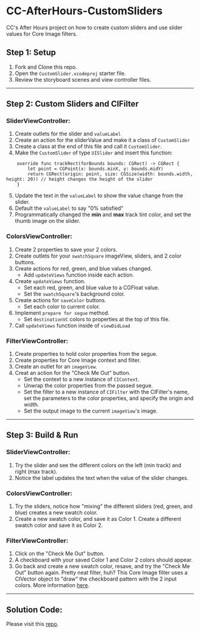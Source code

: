 # CC-AfterHours-CustomSliders
CC's After Hours project on how to create custom sliders and use slider values for Core Image filters. 

## Step 1: Setup
1. Fork and Clone this repo.
2. Open the `CustomSlider.xcodeproj` starter file.
3. Review the storyboard scenes and view controller files.

------
## Step 2: Custom Sliders and CIFilter
### SliderViewController:
1. Create outlets for the slider and `valueLabel`
2. Create an action for the sliderValue and make it a class of `CustomSlider`
3. Create a class at the end of this file and call it `CustomSlider`. 
4. Make the `CustomSlider` of type `UISlider` and insert this function:
```
    override func trackRect(forBounds bounds: CGRect) -> CGRect {
        let point = CGPoint(x: bounds.minX, y: bounds.midY)
        return CGRect(origin: point, size: CGSize(width: bounds.width, height: 20)) // height changes the height of the slider
    }
```
5. Update the text in the `valueLabel` to show the value change from the slider.
6. Default the `valueLabel` to say "0% satisfied"
7. Programmatically changed the **min** and **max** track tint color, and set the thumb image on the slider.

### ColorsViewController:
1. Create 2 properties to save your 2 colors.
2. Create outlets for your `swatchSquare` imageView, sliders, and 2 color buttons.
3. Create actions for red, green, and blue values changed. 
    * Add `updateViews` function inside each action.
4. Create `updateViews` function. 
    * Set each red, green, and blue value to a CGFloat value. 
    * Set the `swatchSquare`'s background color.
5. Create actions for `saveColor` buttons. 
    * Set each color to current color. 
6. Implement `prepare for segue` method. 
    * Set `destinationVC` colors to properties at the top of this file. 
7. Call `updateViews` function inside of `viewDidLoad`

### FilterViewController:
1. Create properties to hold color properties from the segue.
2. Create properties for Core Image context and filter.
3. Create an outlet for an `imageView`.
4. Creat an action for the "Check Me Out" button.
    * Set the context to a new instance of `CIContext`.
    * Unwrap the color properties from the passed segue.
    * Set the filter to a new instance of `CIFilter` with the CIFilter's name, set the parameters to the color properties, and specify the origin and width.
    * Set the output image to the current `imageView`'s image.

------
## Step 3: Build & Run
### SliderViewController:
1. Try the slider and see the different colors on the left (min track) and right (max track). 
2. Notice the label updates the text when the value of the slider changes. 

### ColorsViewController:
1. Try the sliders, notice how "mixing" the different sliders (red, green, and blue) creates a new swatch color. 
2. Create a new swatch color, and save it as Color 1. Create a different swatch color and save it as Color 2. 

### FilterViewController:
1. Click on the "Check Me Out" button. 
2. A checkboard with your saved Color 1 and Color 2 colors should appear.
3. Go back and create a new swatch color, resave, and try the "Check Me Out" button again. Pretty neat filter, huh? 
   This Core Image filter uses a CIVector object to "draw" the checkboard pattern with the 2 input colors.
   More information [here](https://developer.apple.com/library/archive/documentation/GraphicsImaging/Reference/CoreImageFilterReference/index.html#//apple_ref/doc/filter/ci/CICheckerboardGenerator).

------
## Solution Code:
Please visit this [repo](https://github.com/ladybeitel). 
